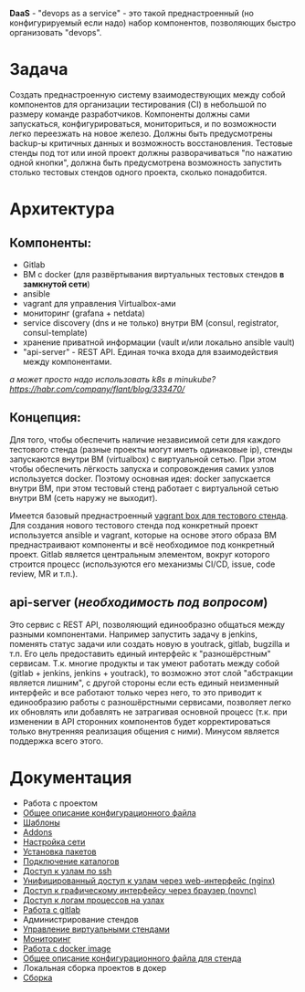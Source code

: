 **DaaS** - "devops as a service" - это такой преднастроенный (но конфигурируемый если надо) набор компонентов,
позволяющих быстро организовать "devops".

Задача
======
Создать преднастроенную систему взаимодествующих между собой компонентов для организации тестирования (CI)
в небольшой по размеру команде разработчиков. Компоненты должны сами запускаться, конфигурироваться,
мониториться, и по возможности легко переезжать на новое железо.
Должны быть предусмотрены backup-ы критичных данных и возможность восстановления.
Тестовые стенды под тот или иной проект должны разворачиваться "по нажатию одной кнопки",
должна быть предусмотрена возможность запустить столько тестовых стендов одного проекта,
сколько понадобится.

Архитектура
===========

Компоненты:
-----------
- Gitlab
- ВМ c docker (для развёртывания виртуальных тестовых стендов **в замкнутой сети**)
- ansible
- vagrant для управления Virtualbox-ами
- мониторинг (grafana + netdata)
- service discovery (dns и не только) внутри ВМ (consul, registrator, consul-template)
- хранение приватной информации (vault и/или локально ansible vault)
- "api-server" - REST API. Единая точка входа для взаимодействия между компонентами.

*а может просто надо использовать k8s в minukube? https://habr.com/company/flant/blog/333470/*

Концепция:
----------
Для того, чтобы обеспечить наличие независимой сети для каждого тестового стенда
(разные проекты могут иметь одинаковые ip), стенды запускаются внутри ВМ (virtualbox) с виртуальной сетью.
При этом чтобы обеспечить лёгкость запуска и сопровождения самих узлов используется docker. Поэтому
основная идея: docker запускается внутри ВМ, при этом тестовый стенд работает с виртуальной сетью внутри
ВМ (сеть наружу не выходит).

Имеется базовый преднастроенный [vagrant box для тестового стенда](https://app.vagrantup.com/vpavel/boxes/vstand-altlinux-sisyphus). 
Для создания нового тестового стенда под конкретный проект используется ansible и vagrant, 
которые на основе этого образа ВМ преднастраивают компоненты и всё
необходимое под конкретный проект. Gitlab является центральным элементом, вокруг которого строится процесс
(используются его механизмы CI/CD, issue, code review, MR  и т.п.).

api-server (*необходимость под вопросом*)
------------------
Это сервис с REST API, позволяющий единообразно общаться между разными компонентами.
Например запустить задачу в jenkins, поменять статус задачи или создать новую в youtrack, gitlab, bugzilla
и т.п. Его цель предоставить единый интерфейс к "разношёрстным" сервисам.
Т.к. многие продукты и так умеют работать между собой (gitlab + jenkins, jenkins + youtrack),
то возможно этот слой "абстракции является лишним", с другой стороны если есть единый неизменный интерфейс
и все работают только через него, то это приводит к единообразию работы с разношёрстными
сервисами, позволяет легко их обновлять или добавлять не затрагивая основной процесс
(т.к. при изменении в API сторонних компонентов будет корректироваться только внутренняя реализация общения с ними).
Минусом является поддержка всего этого.

Документация
============
* Работа с проектом
 * [Общее описание конфигурационного файла](docs/config.md)
 * [Шаблоны](docs/templates.md)
 * [Addons](docs/addons.md)
 * [Настройка сети](docs/network.md)
 * [Установка пакетов](docs/apt.md)
 * [Подключение каталогов](docs/volumes.md)
 * [Доступ к узлам по ssh](docs/ssh.md)
 * [Унифицированный доступ к узлам через web-интерфейс (nginx)](docs/nginx.md)
 * [Доступ к графическому интерфейсу через браузер (novnc)](docs/novnc.md)
 * [Доступ к логам процессов на узлах](docs/logdb.md)
 * [Работа с gitlab](docs/gitlab.md)
* Администрирование стендов
 * [Управление виртуальными стендами](docs/admin.md)
 * [Мониторинг](docs/monitoring.md)
 * [Работа с docker image](docs/image.md)
 * [Общее описание конфигурационного файла для стенда](docs/vstand-config.md)
* Локальная сборка проектов в докер
 * [Сборка](docs/build.md)
